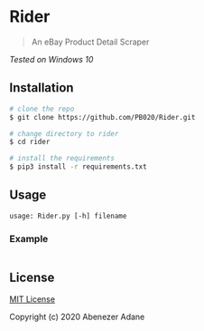 # Rider
> An eBay Product Detail Scraper

*Tested on Windows 10*

## Installation

```bash
# clone the repo
$ git clone https://github.com/PB020/Rider.git

# change directory to rider
$ cd rider

# install the requirements
$ pip3 install -r requirements.txt
```

## Usage
```
usage: Rider.py [-h] filename
```
### Example

``` Rider.py sample_links.txt
```

## License
[MIT License](./LICENSE)

Copyright (c) 2020 Abenezer Adane
